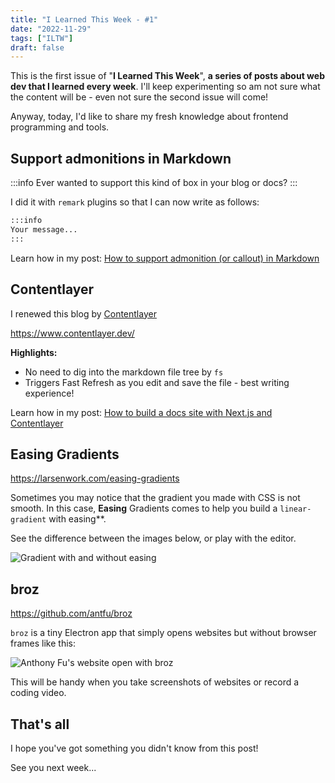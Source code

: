 ```yaml
---
title: "I Learned This Week - #1"
date: "2022-11-29"
tags: ["ILTW"]
draft: false
---
```


This is the first issue of "**I Learned This Week**", **a series of posts about web dev that I learned every week**. I'll keep experimenting so am not sure what the content will be - even not sure the second issue will come!

Anyway, today, I'd like to share my fresh knowledge about frontend programming and tools.

## Support admonitions in Markdown

:::info
Ever wanted to support this kind of box in your blog or docs?
:::

I did it with `remark` plugins so that I can now write as follows:

```md
:::info
Your message...
:::
```

Learn how in my post: [How to support admonition (or callout) in Markdown](/blog/remark-admonition)

## Contentlayer

I renewed this blog by [Contentlayer](https://www.contentlayer.dev/)

https://www.contentlayer.dev/

**Highlights:**

- No need to dig into the markdown file tree by `fs`
- Triggers Fast Refresh as you edit and save the file - best writing experience!

Learn how in my post: [How to build a docs site with Next.js and Contentlayer](/blog/contentlayer-docs)

## Easing Gradients

https://larsenwork.com/easing-gradients

Sometimes you may notice that the gradient you made with CSS is not smooth. In this case, **Easing** Gradients comes to help you build a `linear-gradient` with easing\*\*.

See the difference between the images below, or play with the editor.

![Gradient with and without easing](/static/images/blog/easing-gradients.png)

## broz

https://github.com/antfu/broz

`broz` is a tiny Electron app that simply opens websites but without browser frames like this:

![Anthony Fu's website open with broz](/static/images/blog/broz.png)

This will be handy when you take screenshots of websites or record a coding video.

## That's all

I hope you've got something you didn't know from this post!

See you next week...
